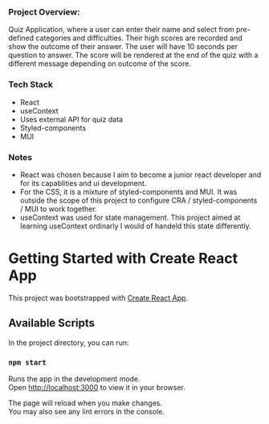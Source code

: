 <h3>Project Overview:</h3>

Quiz Application, where a user can enter their name and select from pre-defined categories and difficulties. Their high scores are recorded and show the outcome of their answer. The user will have 10 seconds per question to answer. The score will be rendered at the end of the quiz with a different message depending on outcome of the score.

<h3>Tech Stack</h3>

- React
- useContext
- Uses external API for quiz data
- Styled-components
- MUI

<h3>Notes</h3>

- React was chosen because I aim to become a junior react developer and for its capablities and ui development.
- For the CSS, it is a mixture of styled-components and MUI. It was outside the scope of this project to configure CRA / styled-components / MUI to work together.
- useContext was used for state management. This project aimed at learning useContext ordinarly I would of handeld this state differently.

# Getting Started with Create React App

This project was bootstrapped with [Create React App](https://github.com/facebook/create-react-app).

## Available Scripts

In the project directory, you can run:

### `npm start`

Runs the app in the development mode.\
Open [http://localhost:3000](http://localhost:3000) to view it in your browser.

The page will reload when you make changes.\
You may also see any lint errors in the console.
